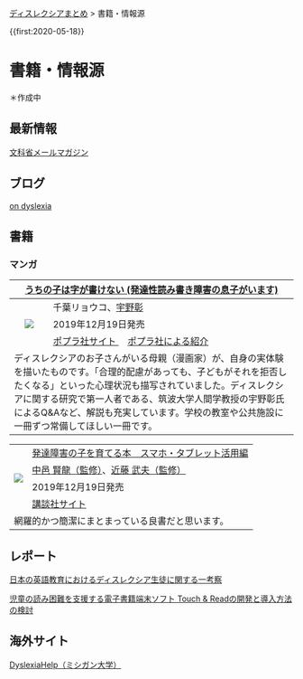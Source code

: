<p class="breadcrumbs"><a href="../index.md">ディスレクシアまとめ</a> > 書籍・情報源

{{first:2020-05-18}}

# 書籍・情報源
＊作成中

## 最新情報
[文科省メールマガジン](https://www.mext.go.jp/magazine/)

## ブログ
[on dyslexia](https://ondyslexia.blogspot.com/)

## 書籍

### マンガ

<table class="book">
<thead>
<tr>
<th colspan="2"><a href="https://www.poplar.co.jp/book/search/result/archive/8008145.html">うちの子は字が書けない (発達性読み書き障害の息子がいます) </a></th>
</tr>
</thead>
<tbody>
<td rowspan="3" style="text-align:center">
<a target="_blank"  href="https://www.amazon.co.jp/gp/product/B073RZ16WZ/ref=as_li_tl?ie=UTF8&camp=247&creative=1211&creativeASIN=B073RZ16WZ&linkCode=as2&tag=kifu-simasu-22&linkId=d0cce43c1515bacb4b996ca4c8617495"><img border="0" src="//ws-fe.amazon-adsystem.com/widgets/q?_encoding=UTF8&MarketPlace=JP&ASIN=B073RZ16WZ&ServiceVersion=20070822&ID=AsinImage&WS=1&Format=_SL160_&tag=kifu-simasu-22" ></a>
</td>
<td>千葉リョウコ、<a href="https://researchmap.jp/read0202502">宇野彰</a></td></tr>
<tr>
<td>2019年12月19日発売</td>
</tr>
<td><a href="https://www.poplar.co.jp/book/search/result/archive/8008145.html">ポプラ社サイト <i class="fa fa-external-link-square" aria-hidden="true"></i></a>　<a href="https://www.poplar.co.jp/topics/49379.html">ポプラ社による紹介 <i class="fa fa-external-link-square" aria-hidden="true"></i></a></td>
</tr>
<tr><td colspan="2">
ディスレクシアのお子さんがいる母親（漫画家）が、自身の実体験を描いたものです。「合理的配慮があっても、子どもがそれを拒否したくなる」といった心理状況も描写されていました。ディスレクシアに関する研究で第一人者である、筑波大学人間学教授の宇野彰氏によるQ&Aなど、解説も充実しています。学校の教室や公共施設に一冊ずつ常備してほしい一冊です。
</td></tr>
</tbody>
</table>


<table class="book">
<tr>
<td rowspan="4" style="text-align:center">
<a target="_blank"  href="https://www.amazon.co.jp/gp/product/4065156165/ref=as_li_tl?ie=UTF8&camp=247&creative=1211&creativeASIN=4065156165&linkCode=as2&tag=kifu-simasu-22&linkId=37d2f14050bcb2daf045cf6e41320a1f"><img border="0" src="//ws-fe.amazon-adsystem.com/widgets/q?_encoding=UTF8&MarketPlace=JP&ASIN=4065156165&ServiceVersion=20070822&ID=AsinImage&WS=1&Format=_SL160_&tag=kifu-simasu-22"></a>
</td>
<td><a href="https://bookclub.kodansha.co.jp/product?item=0000321996">発達障害の子を育てる本　スマホ・タブレット活用編</a></td>
</tr>
<tr><td><a href="https://www.rcast.u-tokyo.ac.jp/ja/research/people/staff-nakamura_kenryu.html">中邑 賢龍（監修）</a>、<a href="https://www.rcast.u-tokyo.ac.jp/ja/research/people/staff-kondo_takeo.html">近藤 武夫（監修）</a></td></tr>
<tr>
<td>2019年12月19日発売</td>
</tr>
<td><a href="https://bookclub.kodansha.co.jp/product?item=0000321996">講談社サイト <i class="fa fa-external-link-square" aria-hidden="true"></i></a></td>
</tr>
<tr><td colspan="2">網羅的かつ簡潔にまとまっている良書だと思います。</td></tr>
</table>

<!--
### [特異的発達障害診断・治療のための実践ガイドライン](http://www.shindan.co.jp/books/index.php?menu=10&cd=178100&kbn=1)

### [僕は、字が読めない。読字障害(ディスレクシア)と戦いつづけた南雲明彦の24年](https://www.shueisha-int.co.jp/publish/%E5%83%95%E3%81%AF%E3%80%81%E5%AD%97%E3%81%8C%E8%AA%AD%E3%82%81%E3%81%AA%E3%81%84%E3%80%82)

-->

## レポート
[日本の英語教育におけるディスレクシア生徒に関する一考察](https://www.kobe-yamate.ac.jp/library/journal/pdf/college/kiyo55/55murakami.pdf)

[児童の読み困難を支援する電子書籍端末ソフト Touch & Readの開発と導入方法の検討](https://www.jstage.jst.go.jp/article/jcss/18/3/18_3_521/_pdf)


## 海外サイト
[DyslexiaHelp（ミシガン大学）](http://dyslexiahelp.umich.edu/)

